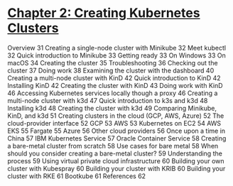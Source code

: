 # [Chapter 2: Creating Kubernetes Clusters](chap02.md)
Overview 31
Creating a single-node cluster with Minikube 32
Meet kubectl 32
Quick introduction to Minikube 33
Getting ready 33
On Windows 33
On macOS 34
Creating the cluster 35
Troubleshooting 36
Checking out the cluster 37
Doing work 38
Examining the cluster with the dashboard 40
Creating a multi-node cluster with KinD 42
Quick introduction to KinD 42
Installing KinD 42
Creating the cluster with KinD 43
Doing work with KinD 46
Accessing Kubernetes services locally though a proxy 46
Creating a multi-node cluster with k3d 47
Quick introduction to k3s and k3d 48
Installing k3d 48
Creating the cluster with k3d 49
Comparing Minikube, KinD, and k3d 51
Creating clusters in the cloud (GCP, AWS, Azure) 52
The cloud-provider interface 52
GCP 53
AWS 53
Kubernetes on EC2 54
AWS EKS 55
Fargate 55
Azure 56
Other cloud providers 56
Once upon a time in China 57
IBM Kubernetes Service 57
Oracle Container Service 58
Creating a bare-metal cluster from scratch 58
Use cases for bare metal 58
When should you consider creating a bare-metal cluster? 59
Understanding the process 59
Using virtual private cloud infrastructure 60
Building your own cluster with Kubespray 60
Building your cluster with KRIB 60
Building your cluster with RKE 61
Bootkube 61
References 62